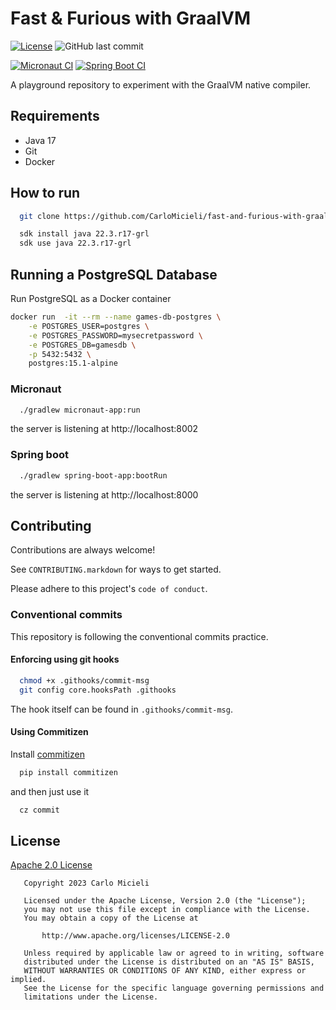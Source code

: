 # Fast & Furious with GraalVM

[![License](https://img.shields.io/badge/License-Apache%202.0-blue.svg)](https://opensource.org/licenses/Apache-2.0)
![GitHub last commit](https://img.shields.io/github/last-commit/CarloMicieli/fast-and-furious-with-graalvm)


[![Micronaut CI](https://github.com/CarloMicieli/fast-and-furious-with-graalvm/actions/workflows/micronaut-ci.yaml/badge.svg)](https://github.com/CarloMicieli/fast-and-furious-with-graalvm/actions/workflows/micronaut-ci.yaml)
[![Spring Boot CI](https://github.com/CarloMicieli/fast-and-furious-with-graalvm/actions/workflows/spring-boot-ci.yaml/badge.svg)](https://github.com/CarloMicieli/fast-and-furious-with-graalvm/actions/workflows/spring-boot-ci.yaml)

A playground repository to experiment with the GraalVM native compiler.

## Requirements

* Java 17 
* Git
* Docker

## How to run

```bash
  git clone https://github.com/CarloMicieli/fast-and-furious-with-graalvm.git
```

```bash
  sdk install java 22.3.r17-grl
  sdk use java 22.3.r17-grl
```

## Running a PostgreSQL Database

Run PostgreSQL as a Docker container

```bash
docker run  -it --rm --name games-db-postgres \
    -e POSTGRES_USER=postgres \
    -e POSTGRES_PASSWORD=mysecretpassword \
    -e POSTGRES_DB=gamesdb \
    -p 5432:5432 \
    postgres:15.1-alpine
```

### Micronaut

```bash
  ./gradlew micronaut-app:run
```

the server is listening at http://localhost:8002

### Spring boot 

```bash
  ./gradlew spring-boot-app:bootRun
```

the server is listening at http://localhost:8000

## Contributing

Contributions are always welcome!

See `CONTRIBUTING.markdown` for ways to get started.

Please adhere to this project's `code of conduct`.

### Conventional commits

This repository is following the conventional commits practice.

#### Enforcing using git hooks

```bash
  chmod +x .githooks/commit-msg
  git config core.hooksPath .githooks
```

The hook itself can be found in `.githooks/commit-msg`.

#### Using Commitizen

Install [commitizen](https://github.com/commitizen-tools/commitizen)

```bash
  pip install commitizen
```

and then just use it

```bash
  cz commit
```

## License

[Apache 2.0 License](https://choosealicense.com/licenses/apache-2.0/)

```
   Copyright 2023 Carlo Micieli

   Licensed under the Apache License, Version 2.0 (the "License");
   you may not use this file except in compliance with the License.
   You may obtain a copy of the License at

       http://www.apache.org/licenses/LICENSE-2.0

   Unless required by applicable law or agreed to in writing, software
   distributed under the License is distributed on an "AS IS" BASIS,
   WITHOUT WARRANTIES OR CONDITIONS OF ANY KIND, either express or implied.
   See the License for the specific language governing permissions and
   limitations under the License.
```

